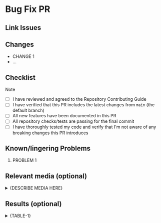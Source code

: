 # Bug Fix PR

<!-- Summarize fixes and here -->

## Link Issues

<!-- 
Reference an open Issue here.

If this PR doesn't address an open Issue, please open one before submitting the PR.
Use the Issue to provide supporting evidence or citations for the bug or fix.

-->

## Changes 

<!-- Add bullet list of changes -->

- CHANGE 1
- ...

## Checklist

> [!NOTE] 

<!-- Only PRs where author has completed all outlined items will be reviewed. Marking these as complete without actually completing them will not help your case, please do not attempt this at it will waste time. -->

- [ ] I have reviewed and agreed to the Repository Contributing Guide
- [ ] I have verified that this PR includes the latest changes from `main` (the default branch)
- [ ] All new features have been documented in this PR
- [ ] All repository checks/tests are passing for the final commit
- [ ] I have thoroughly tested my code and verify that I'm not aware of any breaking changes this PR introduces

## Known/lingering Problems

1. PROBLEM 1

## Relevant media (optional)

<!-- Add relevant media (optional) under each sub-section -->

<details><summary>{DESCRIBE MEDIA HERE}</summary>
<p>

<!-- Replace this line with media -->

![Example image](https://raw.githubusercontent.com/ultralytics/assets/main/logo/Ultralytics_Logotype_Original.svg)

</p>
</details> 

## Results (optional)

<!-- Include table formatted results  if relevant -->

<details><summary>{TABLE-1}</summary>
<p>

| A | B | C | D |
|---|---|---|---|
| 0 |   |   |   |
| 1 |   |   |   |
| - | - | - | - |

</p>
</details> 
